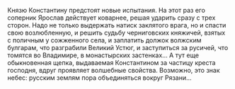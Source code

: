 <!--2016-11-26 21:19:53-->
Князю Константину предстоят новые испытания. На этот раз его соперник Ярослав действует коварнее, решая ударить сразу с трех сторон. Надо не только выдержать натиск заклятого врага, но и спасти свою возлюбленную, и решить судьбу черниговских княжичей, взятых с поличным у сожженного села, и заплатить должок волжским булгарам, что разграбили Великий Устюг, и заступиться за русичей, что томятся во Владимире, в монастырских застенках…
А тут еще обыкновенная щепка, выдаваемая Константином за частицу креста господня, вдруг проявляет волшебные свойства. Возможно, это знак небес: русским землям пора объединяться вокруг Рязани…